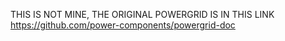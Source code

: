 THIS IS NOT MINE, THE ORIGINAL POWERGRID IS IN THIS LINK
https://github.com/power-components/powergrid-doc